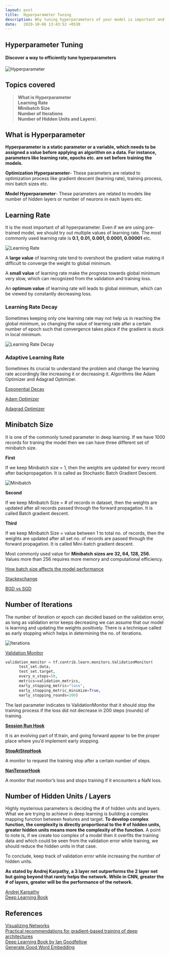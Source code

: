```yaml
---
layout: post
title:  Hyperparameter Tuning
description: Why tuning hyperparameters of your model is important and how it effects the model's performance.
date:   2020-10-06 13:43:52 +0530
---
```


## **Hyperparameter Tuning**
#### **Discover a way to efficiently tune hyperparameters**


![Hyperparameter]({{site.url}}/assets/images/Hyperparameter/hyperparameter.jpg)

## **Topics covered**

   >**What is Hyperparameter\
    Learning Rate\
    Minibatch Size\
    Number of Iterations\
    Number of Hidden Units and Layers**\
    

## **What is Hyperparameter**

**Hyperparameter is a static parameter or a variable, which needs to be assigned a value before applying an algorithm on a data. For instance, parameters like learning rate, epochs etc. are set before training the models.**

**Optimization Hyperparameter**- These parameters are related to optimization process like gradient descent (learning rate), training process, mini batch sizes etc.

**Model Hyperparameter**- These parameters are related to models like number of hidden layers or number of neurons in each layers etc.

## **Learning Rate**

It is the most important of all hyperparameter. Even if we are using pre-trained model, we should try out multiple values of learning rate. The most commonly used learning rate is **0.1, 0.01, 0.001, 0.0001, 0.00001** etc.

![Learning Rate]({{site.url}}/assets/images/Hyperparameter/learning_rate.png)

A **large value** of learning rate tend to overshoot the gradient value making it difficult to converge the weight to global minimum.

A **small value** of learning rate make the progress towards global minimum very slow, which can recognized from the validation and training loss.

An **optimum value** of learning rate will leads to global minimum, which can be viewed by constantly decreasing loss.

### **Learning Rate Decay**

Sometimes keeping only one learning rate may not help us in reaching the global minimum, so changing the value of learning rate after a certain number of epoch such that convergence takes place if the gradient is stuck in local minimum.

![Learning Rate Decay]({{site.url}}/assets/images/Hyperparameter/learning_rate_decay.png)

### Adaptive Learning Rate

Sometimes its crucial to understand the problem and change the learning rate accordingly like increasing it or decreasing it. Algorithms like Adam Optimizer and Adagrad Optimizer.

[Exponential Decay](https://www.tensorflow.org/api_docs/python/tf/train/exponential_decay)

[Adam Optimizer](https://www.tensorflow.org/api_docs/python/tf/train/AdamOptimizer)

[Adagrad Optimizer](https://www.tensorflow.org/api_docs/python/tf/train/AdagradOptimizer)


## **Minibatch Size**

It is one of the commonly tuned parameter in deep learning. If we have 1000 records for traning the model then we can have three different set of minibatch size.

**First**

If we keep Minibatch size = 1, then the weights are updated for every record after backpropagation. It is called as Stochastic Batch Gradient Descent.

![Minibatch]({{site.url}}/assets/images/Hyperparameter/minibatch.png)

**Second**

If we keep Minibatch Size = # of records in dataset, then the weights are updated after all records passed through the forward propagation. It is called Batch gradient descent.

**Third**

If we keep Minibatch Size = value between 1 to total no. of records, then the weights are updated after all set no. of records are passed through the forward propagation. It is called Mini-batch gradient descent.

Most commonly used value for **Minibatch sizes are 32, 64, 128, 256.** Values more than 256 requires more memory and computational efficiency.

[How batch size affects the model performance](https://arxiv.org/abs/1606.02228)

[Stackexchange](https://stats.stackexchange.com/questions/49528/batch-gradient-descent-versus-stochastic-gradient-descent)

[BGD vs SGD](https://towardsdatascience.com/difference-between-batch-gradient-descent-and-stochastic-gradient-descent-1187f1291aa1)


## **Number of Iterations**

The number of iteration or epoch can decided based on the validation error, as long as validation error keeps decreasing we can assume that our model is learning and updating the weights positively. There is a technique called as early stopping which helps in determining the no. of iterations.

![Iterations]({{site.url}}/assets/images/Hyperparameter/iterations.png)

[Validation Monitor](https://www.tensorflow.org/get_started/monitors#early_stopping_with_validationmonitor)

```python
validation_monitor = tf.contrib.learn.monitors.ValidationMonitor(
      test_set.data,
      test_set.target,
      every_n_steps=50,
      metrics=validation_metrics,
      early_stopping_metric="loss",
      early_stopping_metric_minimize=True,
      early_stopping_rounds=200)
```

The last parameter indicates to ValidationMonitor that it should stop the training process if the loss did not decrease in 200 steps (rounds) of training.

[**Session Run Hook**](https://www.tensorflow.org/api_docs/python/tf/train/SessionRunHook)

It is an evolving part of tf.train, and going forward appear to be the proper place where you’d implement early stopping.

[**StopAtStepHook**](https://www.tensorflow.org/api_docs/python/tf/train/StopAtStepHook)

A monitor to request the training stop after a certain number of steps.

[**NanTensorHook**](https://www.tensorflow.org/api_docs/python/tf/train/NanTensorHook)

A monitor that monitor’s loss and stops training if it encounters a NaN loss.

## **Number of Hidden Units / Layers**

Highly mysterious parameters is deciding the # of hidden units and layers. What we are trying to achieve in deep learning is building a complex mapping function between features and target. **To develop complex function, the complexity is directly proportional to the # of hidden units, greater hidden units means more the complexity of the function.** A point to note is, if we create too complex of a model then it overfits the training data and which could be seen from the validation error while training, we should reduce the hidden units in that case.

To conclude, keep track of validation error while increasing the number of hidden units.

**As stated by Andrej Karpathy, a 3 layer net outperforms the 2 layer net but going beyond that rarely helps the network. While in CNN, greater the # of layers, greater will be the performance of the network.**

[Andrej Karpathy](https://cs231n.github.io/neural-networks-1/)\
[Deep Learning Book](http://www.deeplearningbook.org/contents/ml.html)


## References

[Visualizing Networks](http://jalammar.github.io)\
[Practical recommendations for gradient-based training of deep architectures](https://arxiv.org/abs/1206.5533)\
[Deep Learning Book by Ian Goodfellow](http://www.deeplearningbook.org/contents/guidelines.html)\
[Generate Good Word Embedding](https://arxiv.org/abs/1507.05523)
